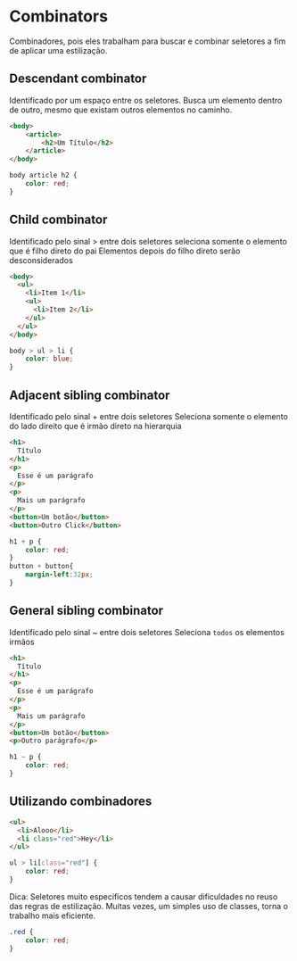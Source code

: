 # Combinators
Combinadores, pois eles trabalham para buscar e combinar seletores a fim de aplicar uma estilização.

## Descendant combinator

Identificado por um espaço entre os seletores.
Busca um elemento dentro de outro, mesmo que existam outros elementos no caminho.

```html
<body>
	<article>
		<h2>Um Título</h2>
	</article>
</body>
```

```css
body article h2 {
	color: red;
}
```

## Child combinator

Identificado pelo sinal > entre dois seletores
seleciona somente o elemento que é filho direto do pai
Elementos depois do filho direto serão desconsiderados

```html
<body>
  <ul>
    <li>Item 1</li>
    <ul>
      <li>Item 2</li>
    </ul>
  </ul>
</body>
```

```css
body > ul > li {
	color: blue;
}
```

## Adjacent sibling combinator

Identificado pelo sinal + entre dois seletores
Seleciona somente o elemento do lado direito que é irmão direto na hierarquia

```html
<h1>
  Título
</h1>
<p>
  Esse é um parágrafo
</p>
<p>
  Mais um parágrafo
</p>
<button>Um botão</button>
<button>Outro Click</button>
```

```css
h1 + p {
	color: red;
}
button + button{
    margin-left:32px;
}
```

## General sibling combinator

Identificado pelo sinal ~ entre dois seletores
Seleciona `todos` os elementos irmãos

```html
<h1>
  Título
</h1>
<p>
  Esse é um parágrafo
</p>
<p>
  Mais um parágrafo
</p>
<button>Um botão</button>
<p>Outro parágrafo</p>
```

```css
h1 ~ p {
	color: red;
}
```

## Utilizando combinadores

```html
<ul>
  <li>Alooo</li>
  <li class="red">Hey</li>
</ul>
```

```css
ul > li[class="red"] {
	color: red;
}
```

Dica:
Seletores muito específicos tendem a causar dificuldades no reuso das regras de estilização.
Muitas vezes, um simples uso de classes, torna o trabalho mais eficiente.

```css
.red {
	color: red;
}
```


<!--
Tags vs Elementos: https://tableless.github.io/iniciantes/manual/html/oquetags.html
->